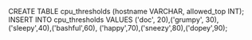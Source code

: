 CREATE TABLE cpu_thresholds (hostname VARCHAR, allowed_top INT);
INSERT INTO cpu_thresholds VALUES ('doc', 20),('grumpy', 30),('sleepy',40),('bashful',60), ('happy',70),('sneezy',80),('dopey',90);